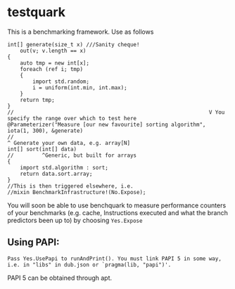 # testquark
This is a benchmarking framework. 
Use as follows
```
int[] generate(size_t x) ///Sanity cheque!
    out(v; v.length == x)
{
    auto tmp = new int[x];
    foreach (ref i; tmp)
    {
        import std.random;
        i = uniform(int.min, int.max);
    }
    return tmp;
}
//                                                              V You specify the range over which to test here
@Parameterizer("Measure [our new favourite] sorting algorithm", iota(1, 300), &generate)
//                                                                            ^ Generate your own data, e.g. array[N]
int[] sort(int[] data)
//         ^Generic, but built for arrays
{
    import std.algorithm : sort;
    return data.sort.array;
}
//This is then triggered elsewhere, i.e. 
//mixin BenchmarkInfrastructure!(No.Expose);

```

You will soon be able to use benchquark to measure performance counters of your benchmarks (e.g. cache, Instructions executed and 
what the branch predictors been up to) by choosing `Yes.Expose`

## Using PAPI: 
    Pass Yes.UsePapi to runAndPrint(). You must link PAPI 5 in some way, i.e. in "libs" in dub.json or `pragma(lib, "papi")'. 
PAPI 5 can be obtained through apt. 